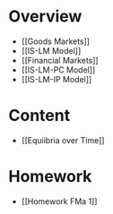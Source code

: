# Overview
- [[Goods Markets]]
- [[IS-LM Model]]
- [[Financial Markets]]
- [[IS-LM-PC Model]]
- [[IS-LM-IP Model]]

# Content
- [[Equiibria over Time]]

# Homework
- [[Homework FMa 1]]